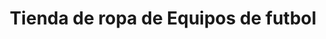 ---
title: "Tienda de ropa de Equipos de futbol"
url: /corrientes/tienda-de-ropa-de-equipos-de-futbol/
shop: Sport
---